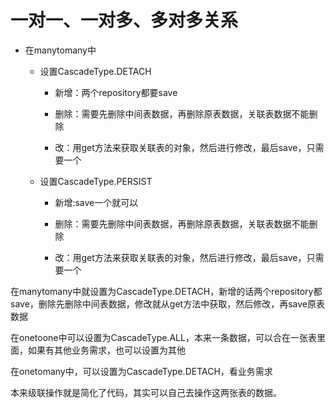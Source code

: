 # 一对一、一对多、多对多关系

- 在manytomany中
  
  - 设置CascadeType.DETACH
    
    - 新增：两个repository都要save
    
    - 删除：需要先删除中间表数据，再删除原表数据，关联表数据不能删除
    
    - 改：用get方法来获取关联表的对象，然后进行修改，最后save，只需要一个
  
  - 设置CascadeType.PERSIST
    
    - 新增:save一个就可以
    
    - 删除：需要先删除中间表数据，再删除原表数据，关联表数据不能删除
    
    - 改：用get方法来获取关联表的对象，然后进行修改，最后save，只需要一个

在manytomany中就设置为CascadeType.DETACH，新增的话两个repository都save，删除先删除中间表数据，修改就从get方法中获取，然后修改，再save原表数据

在onetoone中可以设置为CascadeType.ALL，本来一条数据，可以合在一张表里面，如果有其他业务需求，也可以设置为其他

在onetomany中，可以设置为CascadeType.DETACH，看业务需求

本来级联操作就是简化了代码，其实可以自己去操作这两张表的数据。
